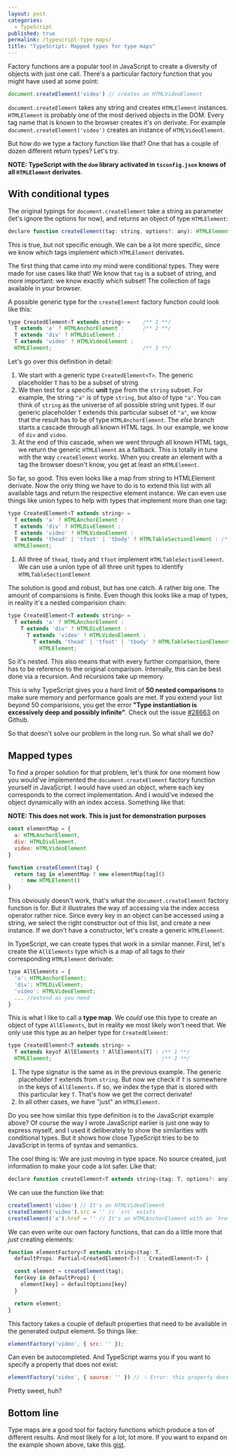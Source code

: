 ```yaml
---
layout: post
categories:
  - TypeScript
published: true
permalink: /typescript-type-maps/
title: "TypeScript: Mapped types for type maps"
---
```


Factory functions are a popular tool in JavaScript to create a diversity of objects with just one call.
There's a particular factory function that you might have used at some point:

```javascript
document.createElement('video') // creates an HTMLVideoElement
```

`document.createElement` takes any string and creates `HTMLElement` instances. `HTMLElement` is probably one
of the most derived objects in the DOM. Every tag name that is known to the browser creates it's on
derivate. For example `document.createElement('video')` creates an instance of `HTMLVideoElement`.

But how do we type a factory function like that? One that has a couple of dozen different return types? Let's try.

**NOTE: TypeScript with the `dom` library activated in `tsconfig.json` knows of all `HTMLElement` derivates**.

## With conditional types

The original typings for `document.createElement` take a string as parameter (let's ignore the options for now),
and returns an object of type `HTMLElement`:

```javascript
declare function createElement(tag: string, options?: any): HTMLElement
```

This is true, but not specific enough. We can be a lot more specific, since we know which tags implement which
`HTMLElement` derivates.

The first thing that came into my mind were conditional types. They were made for use cases like that! 
We know that `tag` is a subset of string, and more important: we know exactly which subset! The collection of 
tags available in your browser.

A possible generic type for the `createElement` factory function could look like this:

```javascript
type CreatedElement<T extends string> =    /** 1 **/
  T extends 'a' ? HTMLAnchorElement :      /** 2 **/
  T extends 'div' ? HTMLDivElement :
  T extends 'video' ? HTMLVideoElement :
  HTMLElement;                             /** 3 **/
```

Let's go over this definition in detail:

1. We start with a generic type `CreatedElement<T>`. The generic placeholder `T` has to be a subset of string
2. We then test for a specific **unit** type from the `string` subset. For example, the string `"a"` is of type `string`,
   but also of type `"a"`. You can think of `string` as the universe of all possible string unit types. If our generic
   placeholder `T` extends this particular subset of `"a"`, we know that the result has to be of type `HTMLAnchorElement`.
   The *else* branch starts a cascade through all known HTML tags. In our example, we know of `div` and `video`.
3. At the end of this cascade, when we went through all known HTML tags, we return the generic `HTMLElement` as a fallback.
   This is totally in tune with the way `createElement` works. When you create an element with a tag the browser doesn't know,
   you get at least an `HTMLElement`.

So far, so good. This even looks like a map from string to HTMLElement derivate. Now the only thing we have to do is 
to extend this list with all available tags and return the respective element instance. We can even use things like union types to 
help with types that implement more than one tag:

```javascript
type CreatedElement<T extends string> = 
  T extends 'a' ? HTMLAnchorElement :  
  T extends 'div' ? HTMLDivElement :
  T extends 'video' ? HTMLVideoElement :
  T extends 'thead' | 'tfoot' | 'tbody' ? HTMLTableSectionElement : /** 1 **/
  HTMLElement; 
```

1. All three of `thead`, `tbody` and `tfoot` implement `HTMLTableSectionElement`. We can use a union type of all three unit types
   to identify `HTMLTableSectionElement`

The solution is good and robust, but has one catch. A rather big one. The amount of comparisions is finite. Even though this looks like
a map of types, in reality it's a nested comparision chain:

```javascript
type CreatedElement<T extends string> = 
  T extends 'a' ? HTMLAnchorElement :  
    T extends 'div' ? HTMLDivElement :
      T extends 'video' ? HTMLVideoElement :
        T extends 'thead' | 'tfoot' | 'tbody' ? HTMLTableSectionElement :
          HTMLElement; 
```

So it's nested. This also means that with every further comparision, there has to be reference to the original 
comparison. Internally, this can be best done via a recursion. And recursions take up memory. 

This is why TypeScript gives you a hard limit of **50 nested comparisons** to make sure memory and performance
goals are met. If you extend your list beyond 50 comparisions, you get the error 
**"Type instantiation is excessively deep and possibly infinite"**. Check out the issue [#28663](https://github.com/microsoft/TypeScript/issues/28663) on
Github.

So that doesn't solve our problem in the long run. So what shall we do?

## Mapped types

To find a proper solution for that problem, let's think for one moment how you would've implemented the
`document.createElement` factory function yourself in JavaScript.
I would have used an object, where each key corresponds to the correct implementation.
And I would've indexed the object dynamically with an index access. Something like that:

**NOTE: This does not work. This is just for demonstration purposes**

```javascript
const elementMap = {
  a: HTMLAnchorElement,
  div: HTMLDivElement,
  video: HTMLVideoElement
}

function createElement(tag) {
  return tag in elementMap ? new elementMap[tag]()
    : new HTMLElement()
}
```

This obviously doesn't work, that's what the `document.createElement` factory function is for. But it illustrates
the way of accessing via the index access operator rather nice. Since every key in an object can be accessed using a
string, we select the right constructor out of this list, and create a new instance. If we don't have a constructor,
let's create a generic `HTMLElement`.

In TypeScript, we can create types that work in a similar manner. First, let's create the `AllElements` type which is
a map of all tags to their corresponding `HTMLElement` derivate:

```javascript
type AllElements = {
  'a': HTMLAnchorElement;
  'div': HTMLDivElement;
  'video': HTMLVideoElement;
  ... //extend as you need
}
```

This is what I like to call a **type map**. We *could* use this type to create an object of type `AllElements`,
but in reality we most likely won't need that. We only use this type as an helper type for `CreatedElement`:

```javascript
type CreatedElement<T extends string> = 
  T extends keyof AllElements ? AllElements[T] : /** 1 **/
  HTMLElement;                                   /** 2 **/
```

1. The type signatur is the same as in the previous example. The generic placeholder `T` extends from `string`.
   But now we check if `T` is somewhere in the keys of `AllElements`. If so, we index the type that is stored
   with this particular key `T`. That's how we get the correct derivate!
2. In all other cases, we have "just" an `HTMLElement`.

Do you see how similar this type definition is to the JavaScript example above? Of course the way I wrote 
JavaScript earlier is just one way to express myself, and I used it deliberately to show the similarities
with conditional types. But it shows how close TypeScript tries to be to JavaScript in terms of syntax and
semantics.

The cool thing is: We are just moving in type space. No source created, just information to make your 
code a lot safer. Like that:

```javascript
declare function createElement<T extends string>(tag: T, options?: any): CreatedElement<T>
```

We can use the function like that:

```javascript
createElement('video') // It's an HTMLVideoElement
createElement('video').src = '' // `src` exists
createElement('a').href = '' // It's an HTMLAnchorElement with an `href`
```

We can even write our own factory functions, that can do a little more that *just* creating elements:

```javascript
function elementFactory<T extends string>(tag: T, 
  defaultProps: Partial<CreatedElement<T>) : CreatedElement<T> {

  const element = createElement(tag);
  for(key in defaultProps) {
    element[key] = defaultOptions[key]
  }

  return element;
}
```

This factory takes a couple of default properties that need to be available in the
generated output element. So things like:

```javascript
elementFactory('video', { src: '' });
```

Can even be autocompleted. And TypeScript warns you if you want to specify a property
that does not exist:

```javascript
elementFactory('video', { source: '' }) // 💥 Error: this property does not exist
```

Pretty sweet, huh?

## Bottom line

Type maps are a good tool for factory functions which produce a ton of different results. And most likely
for a lot, lot more. If you want to expand on the example shown above, take this [gist](https://gist.github.com/ddprrt/61644bdbbb48e577ca54fdb2ee16ed56).
